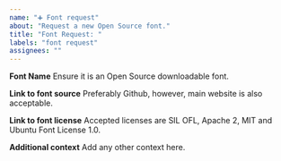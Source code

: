 ```yaml
---
name: "➕ Font request"
about: "Request a new Open Source font."
title: "Font Request: "
labels: "font request"
assignees: ""
---
```


**Font Name**
Ensure it is an Open Source downloadable font.

**Link to font source**
Preferably Github, however, main website is also acceptable.

**Link to font license**
Accepted licenses are SIL OFL, Apache 2, MIT and Ubuntu Font License 1.0.

**Additional context**
Add any other context here.
